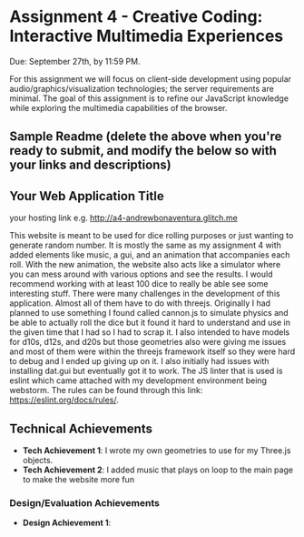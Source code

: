 Assignment 4 - Creative Coding: Interactive Multimedia Experiences
===

Due: September 27th, by 11:59 PM.

For this assignment we will focus on client-side development using popular audio/graphics/visualization technologies; the server requirements are minimal. The goal of this assignment is to refine our JavaScript knowledge while exploring the multimedia capabilities of the browser.

Sample Readme (delete the above when you're ready to submit, and modify the below so with your links and descriptions)
---

## Your Web Application Title

your hosting link e.g. http://a4-andrewbonaventura.glitch.me

This website is meant to be used for dice rolling purposes or just wanting to generate random number. It is mostly the same as my 
assignment 4 with added elements like music, a gui, and an animation that accompanies each roll. With the new animation, the website
also acts like a simulator where you can mess around with various options and see the results. I would recommend working with at 
least 100 dice to really be able see some interesting stuff. There were many challenges in the development of this application. 
Almost all of them have to do with threejs. Originally I had planned to use something I found called cannon.js to simulate physics
and be able to actually roll the dice but it found it hard to understand and use in the given time that I had so I had to scrap it.
I also intended to have models for d10s, d12s, and d20s but those geometries also were giving me issues and most of them were within
the threejs framework itself so they were hard to debug and I ended up giving up on it. I also initially had issues with installing
dat.gui but eventually got it to work. The JS linter that is used is eslint which came attached with my development environment 
being webstorm. The rules can be found through this link: https://eslint.org/docs/rules/.


## Technical Achievements
- **Tech Achievement 1**: I wrote my own geometries to use for my Three.js objects.
- **Tech Achievement 2**: I added music that plays on loop to the main page to make the website more fun


### Design/Evaluation Achievements
- **Design Achievement 1**:
